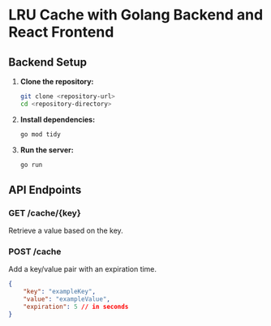 # LRU Cache with Golang Backend and React Frontend

## Backend Setup

1. **Clone the repository:**

    ```sh
    git clone <repository-url>
    cd <repository-directory>
    ```

2. **Install dependencies:**

    ```sh
    go mod tidy
    ```

3. **Run the server:**

    ```sh
    go run
    ```

## API Endpoints

### GET /cache/{key}
Retrieve a value based on the key.

### POST /cache
Add a key/value pair with an expiration time.
```json
{
    "key": "exampleKey",
    "value": "exampleValue",
    "expiration": 5 // in seconds
}
